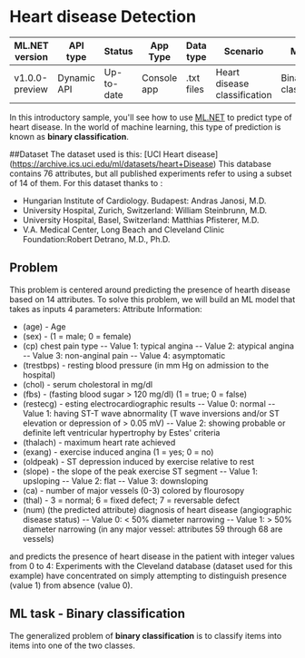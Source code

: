 # Heart disease Detection

| ML.NET version | API type          | Status                        | App Type    | Data type | Scenario            | ML Task                   | Algorithms                  |
|----------------|-------------------|-------------------------------|-------------|-----------|---------------------|---------------------------|-----------------------------|
| v1.0.0-preview           | Dynamic API | Up-to-date | Console app | .txt files | Heart disease classification | Binary classification | FastTree |

In this introductory sample, you'll see how to use [ML.NET](https://www.microsoft.com/net/learn/apps/machine-learning-and-ai/ml-dotnet) to predict type of heart disease. In the world of machine learning, this type of prediction is known as **binary classification**.

##Dataset
The dataset used is this: [UCI Heart disease] (https://archive.ics.uci.edu/ml/datasets/heart+Disease)
This database contains 76 attributes, but all published experiments refer to using a subset of 14 of them. 
For this dataset thanks to :
* Hungarian Institute of Cardiology. Budapest: Andras Janosi, M.D. 
* University Hospital, Zurich, Switzerland: William Steinbrunn, M.D. 
* University Hospital, Basel, Switzerland: Matthias Pfisterer, M.D. 
* V.A. Medical Center, Long Beach and Cleveland Clinic Foundation:Robert Detrano, M.D., Ph.D.

## Problem
This problem is centered around predicting the presence of hearth disease based on 14 attributes. To solve this problem, we will build an ML model that takes as inputs 4 parameters: 
Attribute Information:

* (age) - Age
* (sex) -  (1 = male; 0 = female) 
* (cp)  chest pain type  -- Value 1: typical angina  -- Value 2: atypical angina  -- Value 3: non-anginal pain -- Value 4: asymptomatic 
* (trestbps) - resting blood pressure (in mm Hg on admission to the hospital) 
* (chol) - serum cholestoral in mg/dl 
* (fbs)  -  (fasting blood sugar > 120 mg/dl) (1 = true; 0 = false) 
* (restecg) - esting electrocardiographic results -- Value 0: normal -- Value 1: having ST-T wave abnormality (T wave inversions and/or ST elevation or depression of > 0.05 mV) -- Value 2: showing probable or definite left ventricular hypertrophy by Estes' criteria 
* (thalach) - maximum heart rate achieved 
* (exang) - exercise induced angina (1 = yes; 0 = no) 
* (oldpeak) - ST depression induced by exercise relative to rest 
* (slope) - the slope of the peak exercise ST segment -- Value 1: upsloping -- Value 2: flat -- Value 3: downsloping  
* (ca) - number of major vessels (0-3) colored by flourosopy
* (thal) - 3 = normal; 6 = fixed defect; 7 = reversable defect 
* (num) (the predicted attribute) diagnosis of heart disease (angiographic disease status) -- Value 0: < 50% diameter narrowing -- Value 1: > 50% diameter narrowing (in any major vessel: attributes 59 through 68 are vessels) 

and predicts the presence of heart disease in the patient with integer values from 0 to 4:
Experiments with the Cleveland database (dataset used for this example) have concentrated on simply attempting to distinguish presence (value 1) from absence (value 0). 


## ML task - Binary classification
The generalized problem of **binary classification** is to classify items into items into one of the two classes.
